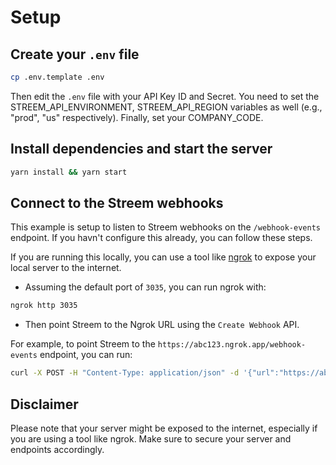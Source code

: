 # Setup

## Create your `.env` file

```bash
cp .env.template .env
```

Then edit the `.env` file with your API Key ID and Secret. You need to set the STREEM_API_ENVIRONMENT, STREEM_API_REGION variables as well (e.g., "prod", "us" respectively).
Finally, set your COMPANY_CODE.

## Install dependencies and start the server

```bash
yarn install && yarn start
```

## Connect to the Streem webhooks

This example is setup to listen to Streem webhooks on the `/webhook-events` endpoint. If you havn't configure this already, you can follow these steps.

If you are running this locally, you can use a tool like [ngrok](https://ngrok.com/) to expose your local server to the internet.

* Assuming the default port of `3035`, you can run ngrok with:

```bash
ngrok http 3035
```

* Then point Streem to the Ngrok URL using the `Create Webhook` API.

For example, to point Streem to the `https://abc123.ngrok.app/webhook-events` endpoint, you can run:

```bash
curl -X POST -H "Content-Type: application/json" -d '{"url":"https://abc123.ngrok.app/webhook-events"}' -s  http://localhost:3035/webhooks
```

## Disclaimer

Please note that your server might be exposed to the internet, especially if you are using a tool like ngrok. Make sure to secure your server and endpoints accordingly.

